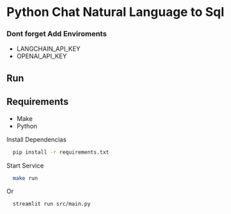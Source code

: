# Python Chat Natural Language to Sql

### Dont forget Add Enviroments 
- LANGCHAIN_API_KEY
- OPENAI_API_KEY

## Run

## Requirements
- Make
- Python


Install Dependencias

```bash
  pip install -r requirements.txt
```


Start Service

```bash
  make run
```
Or
```bash
  streamlit run src/main.py
```


